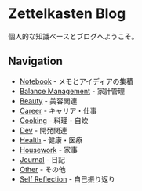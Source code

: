 # Zettelkasten Blog

個人的な知識ベースとブログへようこそ。

## Navigation

- [Notebook](/nb/) - メモとアイディアの集積
- [Balance Management](/balance-management/) - 家計管理
- [Beauty](/beauty/) - 美容関連
- [Career](/career/) - キャリア・仕事
- [Cooking](/cooking/) - 料理・自炊
- [Dev](/dev/) - 開発関連
- [Health](/health/) - 健康・医療
- [Housework](/housework/) - 家事
- [Journal](/journal/) - 日記
- [Other](/other/) - その他
- [Self Reflection](/self-reflection/) - 自己振り返り